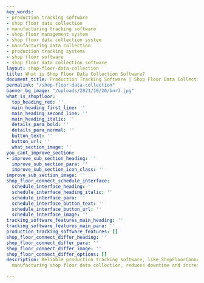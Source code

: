 ```yaml
---
key_words:
- production tracking software
- shop floor data collection
- manufacturing tracking software
- shop floor management system
- shop floor data collection system
- manufacturing data collection
- production tracking systems
- shop floor software
- shop floor data collection software
layout: shop-floor-data-collection
title: What is Shop Floor Data Collection Software?
document_title: Production Tracking Software | Shop Floor Data Collection System
permalink: "/shop-floor-data-collection"
banner_bg_image: "/uploads/2021/10/20/bnr3.jpg"
what_is_shopfloor:
  top_heading_red: ''
  main_heading_first_line: ''
  main_heading_second_line: ''
  main_heading_italic: ''
  details_para_bold: ''
  details_para_normal: ''
  button_text: ''
  button_url: ''
  what_section_image: ''
you_cant_improve_section:
- improve_sub_section_heading: ''
  improve_sub_section_para: ''
  improve_sub_section_icon_class: ''
improve_sub_section_image: ''
shop_floor_connect_schedule_interface:
  schedule_interface_heading: ''
  schedule_interface_heading_italic: ''
  schedule_interface_para: ''
  schedule_interface_button_text: ''
  schedule_interface_button_url: ''
  schedule_interface_image: ''
tracking_software_features_main_heading: ''
tracking_software_features_main_para: ''
production_tracking_software_features: []
shop_floor_connect_differ_heading: ''
shop_floor_connect_differ_para: ''
shop_floor_connect_differ_image: ''
shop_floor_connect_differ_options: []
description: Reliable production tracking software, like ShopFloorConnect, improves
  manufacturing shop floor data collection, reduces downtime and increases output.

---
```

